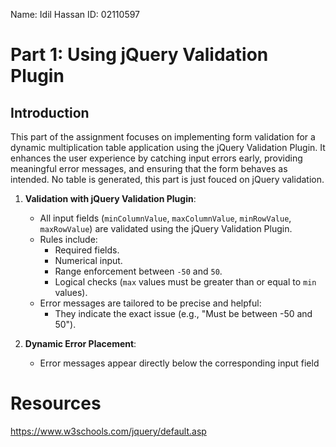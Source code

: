 Name: Idil Hassan
ID: 02110597

# Part 1: Using jQuery Validation Plugin

## **Introduction**
This part of the assignment focuses on implementing form validation for a dynamic multiplication table application using the jQuery Validation Plugin. It enhances the user experience by catching input errors early, providing meaningful error messages, and ensuring that the form behaves as intended. No table is generated, this part is just fouced on jQuery validation.

1. **Validation with jQuery Validation Plugin**:
   - All input fields (`minColumnValue`, `maxColumnValue`, `minRowValue`, `maxRowValue`) are validated using the jQuery Validation Plugin.
   - Rules include:
     - Required fields.
     - Numerical input.
     - Range enforcement between `-50` and `50`.
     - Logical checks (`max` values must be greater than or equal to `min` values).
   - Error messages are tailored to be precise and helpful:
      - They indicate the exact issue (e.g., "Must be between -50 and 50").

3. **Dynamic Error Placement**:
   - Error messages appear directly below the corresponding input field


# Resources
https://www.w3schools.com/jquery/default.asp

